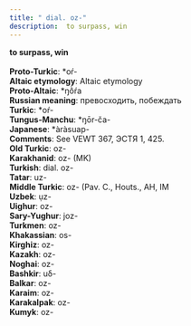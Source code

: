 ```yaml
---
title: " dial. oz-"
description:  to surpass, win
---
```

<strong> to surpass, win</strong><br><br>
<strong>Proto-Turkic</strong>:  *oŕ-<br>
<strong>Altaic etymology</strong>:  Altaic etymology<br>
<strong> Proto-Altaic</strong>:  *ŋṑŕa<br>
<strong>Russian meaning</strong>:  превосходить, побеждать<br>
<strong>Turkic</strong>:  *oŕ-<br>
<strong>Tungus-Manchu</strong>:  *ŋōr-ča-<br>
<strong>Japanese</strong>:  *àràsuap-<br>
<strong>Comments</strong>:  See VEWT 367, ЭСТЯ 1, 425.<br>
<strong>Old Turkic</strong>:  oz-<br>
<strong>Karakhanid</strong>:  oz- (MK)<br>
<strong>Turkish</strong>:  dial. oz-<br>
<strong>Tatar</strong>:  uz-<br>
<strong>Middle Turkic</strong>:  oz- (Pav. C., Houts., AH, IM<br>
<strong>Uzbek</strong>:  ụz-<br>
<strong>Uighur</strong>:  oz-<br>
<strong>Sary-Yughur</strong>:  joz-<br>
<strong>Turkmen</strong>:  oz-<br>
<strong>Khakassian</strong>:  os-<br>
<strong>Kirghiz</strong>:  oz-<br>
<strong>Kazakh</strong>:  oz-<br>
<strong>Noghai</strong>:  oz-<br>
<strong>Bashkir</strong>:  uδ-<br>
<strong>Balkar</strong>:  oz-<br>
<strong>Karaim</strong>:  oz-<br>
<strong>Karakalpak</strong>:  oz-<br>
<strong>Kumyk</strong>:  oz-<br>


